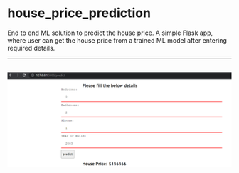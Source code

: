# house_price_prediction
End to end ML solution to predict the house price.
A simple Flask app, where user can get the house price from a trained ML model after entering required details.
<hr><br>
<img src="house_prediciton.png">
